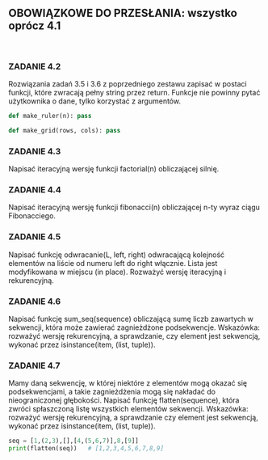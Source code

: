 ## OBOWIĄZKOWE DO PRZESŁANIA: wszystko oprócz 4.1
<br>

### ZADANIE 4.2
Rozwiązania zadań 3.5 i 3.6 z poprzedniego zestawu zapisać w postaci funkcji, które zwracają pełny string przez return. Funkcje nie powinny pytać użytkownika o dane, tylko korzystać z argumentów.

```python
def make_ruler(n): pass

def make_grid(rows, cols): pass
```
### ZADANIE 4.3
Napisać iteracyjną wersję funkcji factorial(n) obliczającej silnię.

### ZADANIE 4.4
Napisać iteracyjną wersję funkcji fibonacci(n) obliczającej n-ty wyraz ciągu Fibonacciego.

### ZADANIE 4.5
Napisać funkcję odwracanie(L, left, right) odwracającą kolejność elementów na liście od numeru left do right włącznie. Lista jest modyfikowana w miejscu (in place). Rozważyć wersję iteracyjną i rekurencyjną.

### ZADANIE 4.6
Napisać funkcję sum_seq(sequence) obliczającą sumę liczb zawartych w sekwencji, która może zawierać zagnieżdżone podsekwencje. Wskazówka: rozważyć wersję rekurencyjną, a sprawdzanie, czy element jest sekwencją, wykonać przez isinstance(item, (list, tuple)).

### ZADANIE 4.7
Mamy daną sekwencję, w której niektóre z elementów mogą okazać się podsekwencjami, a takie zagnieżdżenia mogą się nakładać do nieograniczonej głębokości. Napisać funkcję flatten(sequence), która zwróci spłaszczoną listę wszystkich elementów sekwencji. Wskazówka: rozważyć wersję rekurencyjną, a sprawdzanie czy element jest sekwencją, wykonać przez isinstance(item, (list, tuple)).

```python
seq = [1,(2,3),[],[4,(5,6,7)],8,[9]]
print(flatten(seq))   # [1,2,3,4,5,6,7,8,9]
```